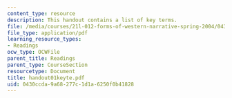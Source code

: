 ```yaml
---
content_type: resource
description: This handout contains a list of key terms.
file: /media/courses/21l-012-forms-of-western-narrative-spring-2004/0430ccda9a68277c1d1a6250f0b41828_handout01keyte.pdf
file_type: application/pdf
learning_resource_types:
- Readings
ocw_type: OCWFile
parent_title: Readings
parent_type: CourseSection
resourcetype: Document
title: handout01keyte.pdf
uid: 0430ccda-9a68-277c-1d1a-6250f0b41828
---
```

